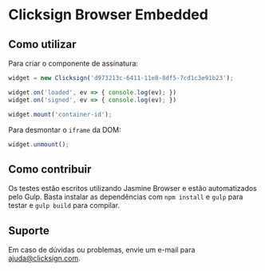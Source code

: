 # Clicksign Browser Embedded

## Como utilizar

Para criar o componente de assinatura:

```javascript
widget = new Clicksign('d973213c-6411-11e8-8df5-7cd1c3e91b23');

widget.on('loaded', ev => { console.log(ev); })
widget.on('signed', ev => { console.log(ev); })

widget.mount('container-id');
```

Para desmontar o `iframe` da DOM:

```javascript
widget.unmount();
```

## Como contribuir

Os testes estão escritos utilizando Jasmine Browser e estão automatizados pelo
Gulp.  Basta instalar as dependências com `npm install` e `gulp` para testar e
`gulp build` para compilar.

## Suporte

Em caso de dúvidas ou problemas, envie um e-mail para ajuda@clicksign.com.
